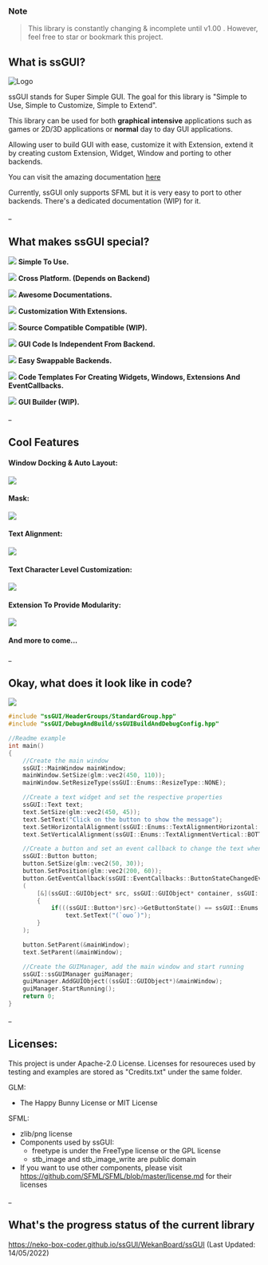 ### Note
> This library is constantly changing & incomplete until v1.00 . However, feel free to star or bookmark this project.

## What is ssGUI?

![](Internal_Documentation/ND_Config/Images/Logo.png "Logo")

ssGUI stands for Super Simple GUI. The goal for this library is "Simple to Use, Simple to Customize, Simple to Extend".

This library can be used for both **graphical intensive** applications such as games or 2D/3D applications or **normal** day to day GUI applications.

Allowing user to build GUI with ease, customize it with Extension, extend it by creating custom Extension, Widget, Window 
and porting to other backends.

You can visit the amazing documentation [here](https://neko-box-coder.github.io/ssGUI/)

Currently, ssGUI only supports SFML but it is very easy to port to other backends. There's a dedicated documentation (WIP) for it. 
 
_

## What makes ssGUI special?

![](Internal_Documentation/ND_Config/Images/EasyToUse.png)
**Simple To Use.**

![](Internal_Documentation/ND_Config/Images/CrossPlatform.png)
**Cross Platform. (Depends on Backend)**

![](Internal_Documentation/ND_Config/Images/Documentation.png)
**Awesome Documentations.**

![](Internal_Documentation/ND_Config/Images/Extension.png)
**Customization With Extensions.**

![](Internal_Documentation/ND_Config/Images/Compatible.png)
**Source Compatible Compatible (WIP).**

![](Internal_Documentation/ND_Config/Images/Independent.png)
**GUI Code Is Independent From Backend.**

![](Internal_Documentation/ND_Config/Images/Swap.png)
**Easy Swappable Backends.**

![](Internal_Documentation/ND_Config/Images/Template.png)
**Code Templates For Creating Widgets, Windows, Extensions And EventCallbacks.**

![](Internal_Documentation/ND_Config/Images/Builder.png)
**GUI Builder (WIP).**

_

## Cool Features

#### Window Docking & Auto Layout:

![](Internal_Documentation/ND_Config/Images/DockingAndLayout.gif)

#### Mask:
![](Internal_Documentation/ND_Config/Images/Mask.gif)

#### Text Alignment:
![](Internal_Documentation/ND_Config/Images/TextAlignment.gif)

#### Text Character Level Customization:
![](Internal_Documentation/ND_Config/Images/CharAdjust.gif)

#### Extension To Provide Modularity:
![](Internal_Documentation/ND_Config/Images/ExtensionExample.gif)

#### And more to come...

_

## Okay, what does it look like in code?

![](Internal_Documentation/ND_Config/Images/IntroductionExample.gif)
```C++
#include "ssGUI/HeaderGroups/StandardGroup.hpp"
#include "ssGUI/DebugAndBuild/ssGUIBuildAndDebugConfig.hpp"

//Readme example
int main()
{
    //Create the main window
    ssGUI::MainWindow mainWindow;
    mainWindow.SetSize(glm::vec2(450, 110));
    mainWindow.SetResizeType(ssGUI::Enums::ResizeType::NONE);

    //Create a text widget and set the respective properties
    ssGUI::Text text;
    text.SetSize(glm::vec2(450, 45));
    text.SetText("Click on the button to show the message");
    text.SetHorizontalAlignment(ssGUI::Enums::TextAlignmentHorizontal::CENTER);
    text.SetVerticalAlignment(ssGUI::Enums::TextAlignmentVertical::BOTTOM);

    //Create a button and set an event callback to change the text when it is clicked
    ssGUI::Button button;
    button.SetSize(glm::vec2(50, 30));
    button.SetPosition(glm::vec2(200, 60));
    button.GetEventCallback(ssGUI::EventCallbacks::ButtonStateChangedEventCallback::EVENT_NAME)->AddEventListener
    (
        [&](ssGUI::GUIObject* src, ssGUI::GUIObject* container, ssGUI::ObjectsReferences* refs)
        {
            if(((ssGUI::Button*)src)->GetButtonState() == ssGUI::Enums::ButtonState::CLICKED)
                text.SetText("(`oωo´)");
        }
    );

    button.SetParent(&mainWindow);
    text.SetParent(&mainWindow);

    //Create the GUIManager, add the main window and start running
    ssGUI::ssGUIManager guiManager;
    guiManager.AddGUIObject((ssGUI::GUIObject*)&mainWindow);
    guiManager.StartRunning();
    return 0;
}
```

_


## Licenses:
This project is under Apache-2.0 License.
Licenses for resoureces used by testing and examples are stored as "Credits.txt" under the same folder.

GLM:
- The Happy Bunny License or MIT License

SFML:
- zlib/png license
- Components used by ssGUI:
    - freetype is under the FreeType license or the GPL license
    - stb_image and stb_image_write are public domain
- If you want to use other components, please visit https://github.com/SFML/SFML/blob/master/license.md for their licenses

_

## What's the progress status of the current library
https://neko-box-coder.github.io/ssGUI/WekanBoard/ssGUI (Last Updated: 14/05/2022)